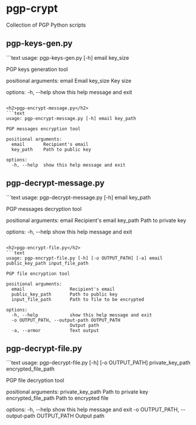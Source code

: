 <h1>pgp-crypt</h1>
<p>Collection of PGP Python scripts</p>

<h2>pgp-keys-gen.py</h2>
```text
usage: pgp-keys-gen.py [-h] email key_size

PGP keys generation tool

positional arguments:
  email       Email
  key_size    Key size

options:
  -h, --help  show this help message and exit
```

<h2>pgp-encrypt-message.py</h2>
```text
usage: pgp-encrypt-message.py [-h] email key_path

PGP messages encryption tool

positional arguments:
  email       Recipient's email
  key_path    Path to public key

options:
  -h, --help  show this help message and exit
```

<h2>pgp-decrypt-message.py</h2>
```text
usage: pgp-decrypt-message.py [-h] email key_path

PGP messages decryption tool

positional arguments:
  email       Recipient's email
  key_path    Path to private key

options:
  -h, --help  show this help message and exit
```

<h2>pgp-encrypt-file.py</h2>
```text
usage: pgp-encrypt-file.py [-h] [-o OUTPUT_PATH] [-a] email public_key_path input_file_path

PGP file encryption tool

positional arguments:
  email                 Recipient's email
  public_key_path       Path to public key
  input_file_path       Path to file to be encrypted

options:
  -h, --help            show this help message and exit
  -o OUTPUT_PATH, --output-path OUTPUT_PATH
                        Output path
  -a, --armor           Text output
```

<h2>pgp-decrypt-file.py</h2>
```text
usage: pgp-decrypt-file.py [-h] [-o OUTPUT_PATH] private_key_path encrypted_file_path

PGP file decryption tool

positional arguments:
  private_key_path      Path to private key
  encrypted_file_path   Path to encrypted file

options:
  -h, --help            show this help message and exit
  -o OUTPUT_PATH, --output-path OUTPUT_PATH
                        Output path
```